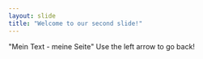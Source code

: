 ```yaml
---
layout: slide
title: "Welcome to our second slide!"
---
```

"Mein Text - meine Seite"
Use the left arrow to go back!
